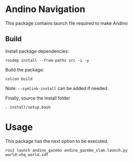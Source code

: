 
# Andino Navigation

<!-- <img src="docs/andino_gazebo.png"> -->

This package contains launch file required to make Andino 

## Build

Install package dependencies:

```
rosdep install --from-paths src -i -y
```

Build the package:

```
colcon build
```

Note: `--symlink-install` can be added if needed.

Finally, source the install folder
```
. install/setup.bash
```

# Usage

This package has the next option to be executed.

```
ros2 launch andino_gazebo andino_gazebo_slam.launch.py world:=hq_world.sdf
```

